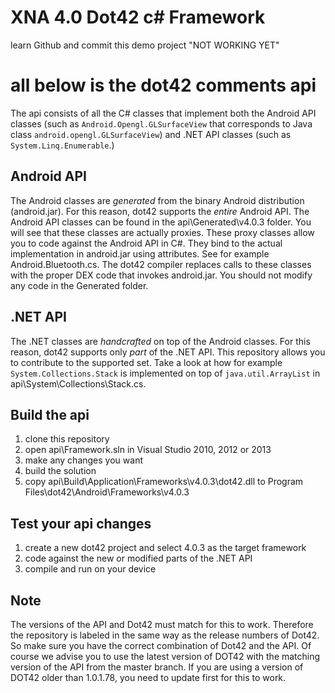 
XNA 4.0 Dot42 c# Framework
============================
learn Github and commit this demo project "NOT WORKING YET"





all below is the dot42 comments
api
============================

The api consists of all the C# classes that implement both the Android API classes (such as ``Android.Opengl.GLSurfaceView`` that corresponds to Java class ``android.opengl.GLSurfaceView``) and .NET API classes (such as ``System.Linq.Enumerable``.)

Android API
----------------------------
The Android classes are *generated* from the binary Android distribution (android.jar). For this reason, dot42 supports the *entire* Android API. The Android API classes can be found in the api\Generated\v4.0.3 folder. You will see that these classes are actually proxies. These proxy classes allow you to code against the Android API in C#. They bind to the actual implementation in android.jar using attributes. See for example Android.Bluetooth.cs. The dot42 compiler replaces calls to these classes with the proper DEX code that invokes android.jar. You should not modify any code in the Generated folder.

.NET API
----------------------------
The .NET classes are *handcrafted* on top of the Android classes. For this reason, dot42 supports only *part* of the .NET API. This repository allows you to contribute to the supported set. Take a look at how for example ``System.Collections.Stack`` is implemented on top of ``java.util.ArrayList`` in api\System\Collections\Stack.cs.

Build the api
----------------------------
1. clone this repository
2. open api\Framework.sln in Visual Studio 2010, 2012 or 2013
3. make any changes you want
4. build the solution
5. copy api\Build\Application\Frameworks\v4.0.3\dot42.dll to Program Files\dot42\Android\Frameworks\v4.0.3

Test your api changes
----------------------------
1. create a new dot42 project and select 4.0.3 as the target framework
2. code against the new or modified parts of the .NET API
3. compile and run on your device

Note
----------------------------
The versions of the API and Dot42 must match for this to work. Therefore the repository is labeled in the same way as the release numbers of Dot42. So make sure you have the correct combination of Dot42 and the API. Of course we advise you to use the latest version of DOT42 with the matching version of the API from the master branch. If you are using a version of DOT42 older than 1.0.1.78, you need to update first for this to work.
